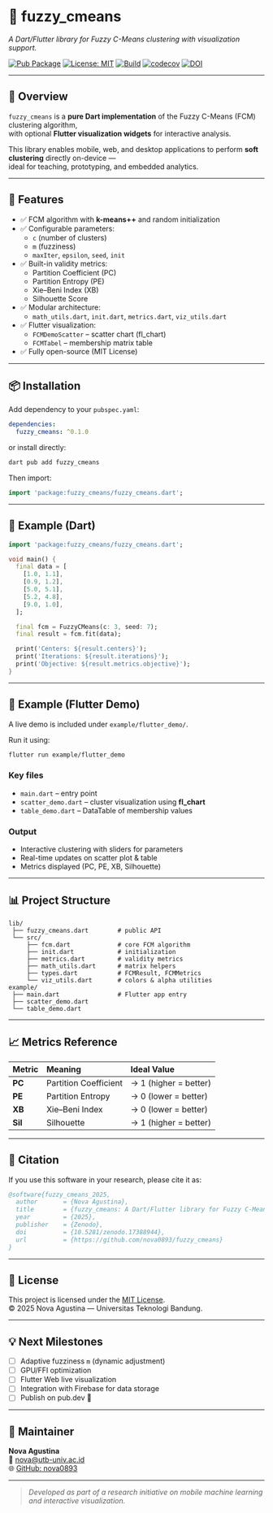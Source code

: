 # 🧠 fuzzy_cmeans  
*A Dart/Flutter library for Fuzzy C-Means clustering with visualization support.*

[![Pub Package](https://img.shields.io/pub/v/fuzzy_cmeans)](https://pub.dev/packages/fuzzy_cmeans)
[![License: MIT](https://img.shields.io/badge/License-MIT-blue.svg)](https://github.com/nova0893/fuzzy_cmeans/blob/main/LICENSE.md)
[![Build](https://github.com/nova0893/fuzzy_cmeans/actions/workflows/ci.yml/badge.svg)](https://github.com/nova0893/fuzzy_cmeans/actions/workflows/ci.yml)
[![codecov](https://codecov.io/gh/nova0893/fuzzy_cmeans/branch/main/graph/badge.svg)](https://codecov.io/gh/nova0893/fuzzy_cmeans)
[![DOI](https://zenodo.org/badge/DOI/10.5281/zenodo.17388944.svg)](https://doi.org/10.5281/zenodo.17388944)

---

## 📘 Overview
`fuzzy_cmeans` is a **pure Dart implementation** of the Fuzzy C-Means (FCM) clustering algorithm,  
with optional **Flutter visualization widgets** for interactive analysis.

This library enables mobile, web, and desktop applications to perform **soft clustering** directly on-device —  
ideal for teaching, prototyping, and embedded analytics.

---

## 🚀 Features
- ✅ FCM algorithm with **k-means++** and random initialization  
- ✅ Configurable parameters:
  - `c` (number of clusters)
  - `m` (fuzziness)
  - `maxIter`, `epsilon`, `seed`, `init`
- ✅ Built-in validity metrics:
  - Partition Coefficient (PC)
  - Partition Entropy (PE)
  - Xie–Beni Index (XB)
  - Silhouette Score
- ✅ Modular architecture:
  - `math_utils.dart`, `init.dart`, `metrics.dart`, `viz_utils.dart`
- ✅ Flutter visualization:
  - `FCMDemoScatter` – scatter chart (fl_chart)
  - `FCMTabel` – membership matrix table
- ✅ Fully open-source (MIT License)

---

## 📦 Installation
Add dependency to your `pubspec.yaml`:

```yaml
dependencies:
  fuzzy_cmeans: ^0.1.0
```

or install directly:

```bash
dart pub add fuzzy_cmeans
```

Then import:

```dart
import 'package:fuzzy_cmeans/fuzzy_cmeans.dart';
```

---

## 🧩 Example (Dart)
```dart
import 'package:fuzzy_cmeans/fuzzy_cmeans.dart';

void main() {
  final data = [
    [1.0, 1.1],
    [0.9, 1.2],
    [5.0, 5.1],
    [5.2, 4.8],
    [9.0, 1.0],
  ];

  final fcm = FuzzyCMeans(c: 3, seed: 7);
  final result = fcm.fit(data);

  print('Centers: ${result.centers}');
  print('Iterations: ${result.iterations}');
  print('Objective: ${result.metrics.objective}');
}
```

---

## 🧠 Example (Flutter Demo)

A live demo is included under `example/flutter_demo/`.

Run it using:

```bash
flutter run example/flutter_demo
```

### Key files
- `main.dart` – entry point  
- `scatter_demo.dart` – cluster visualization using **fl_chart**  
- `table_demo.dart` – DataTable of membership values

### Output
- Interactive clustering with sliders for parameters  
- Real-time updates on scatter plot & table  
- Metrics displayed (PC, PE, XB, Silhouette)

---

## 📊 Project Structure
```
lib/
 ├── fuzzy_cmeans.dart        # public API
 └── src/
     ├── fcm.dart             # core FCM algorithm
     ├── init.dart            # initialization
     ├── metrics.dart         # validity metrics
     ├── math_utils.dart      # matrix helpers
     ├── types.dart           # FCMResult, FCMMetrics
     └── viz_utils.dart       # colors & alpha utilities
example/
 ├── main.dart                # Flutter app entry
 ├── scatter_demo.dart
 └── table_demo.dart
```

---

## 📈 Metrics Reference
| Metric | Meaning | Ideal Value |
|:-------|:---------|:-------------|
| **PC** | Partition Coefficient | → 1 (higher = better) |
| **PE** | Partition Entropy | → 0 (lower = better) |
| **XB** | Xie–Beni Index | → 0 (lower = better) |
| **Sil** | Silhouette | → 1 (higher = better) |

---

## 📗 Citation
If you use this software in your research, please cite it as:

```bibtex
@software{fuzzy_cmeans_2025,
  author       = {Nova Agustina},
  title        = {fuzzy_cmeans: A Dart/Flutter library for Fuzzy C-Means clustering and visualization},
  year         = {2025},
  publisher    = {Zenodo},
  doi          = {10.5281/zenodo.17388944},
  url          = {https://github.com/nova0893/fuzzy_cmeans}
}
```

---

## 🧾 License
This project is licensed under the [MIT License](LICENSE).  
© 2025 Nova Agustina — Universitas Teknologi Bandung.

---

## 💡 Next Milestones
- [ ] Adaptive fuzziness `m` (dynamic adjustment)
- [ ] GPU/FFI optimization
- [ ] Flutter Web live visualization
- [ ] Integration with Firebase for data storage
- [ ] Publish on pub.dev 🎯

---

## 🧩 Maintainer
**Nova Agustina**  
📧 nova@utb-univ.ac.id  
🌐 [GitHub: nova0893](https://github.com/nova0893)

----

> _Developed as part of a research initiative on mobile machine learning and interactive visualization._
